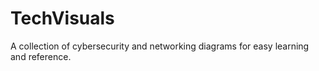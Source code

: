 # TechVisuals
A collection of cybersecurity and networking diagrams for easy learning and reference. 
